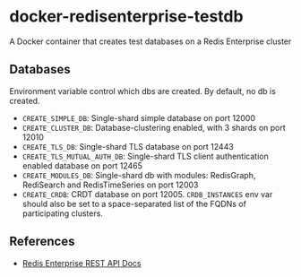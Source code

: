 # docker-redisenterprise-testdb
A Docker container that creates test databases on a Redis Enterprise cluster


## Databases

Environment variable control which dbs are created. By default, no db is created.
- `CREATE_SIMPLE_DB`: Single-shard simple database on port 12000
- `CREATE_CLUSTER_DB`: Database-clustering enabled, with 3 shards on port 12010
- `CREATE_TLS_DB`: Single-shard TLS database on port 12443
- `CREATE_TLS_MUTUAL_AUTH_DB`: Single-shard TLS client authentication enabled database on port 12465
- `CREATE_MODULES_DB`: Single-shard db with modules: RedisGraph, RediSearch and RedisTimeSeries on port 12003
- `CREATE_CRDB`: CRDT database on port 12005. `CRDB_INSTANCES` env var should also be set to a space-separated list of the FQDNs of participating clusters.


## References

- [Redis Enterprise REST API Docs](https://storage.googleapis.com/rlecrestapi/rest-html/http_rest_api.html)
